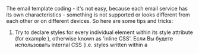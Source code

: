 
The email template coding - it's not easy, because each email service has its own characteristics - something is not supported or looks different from each other or on different devices. So here are some tips and tricks:

1. Try to declare styles for every individual element within its style attribute (for example <element style=”style:value;”></element>), otherwise known as 'inline CSS'. Если Вы будете использовать internal CSS (i.e. styles written within a <style> element) в шаблонах писем, то разных почтовых сервисов и с разных устройств Ваш шаблон может отобразиться по-разному, или где-то CSS стили не будут учитываться вообще.

![Correct template](docs/media/template-correct-buttons.png)
<p align=center>The correct template with internal CSS</p>

![Template in Gmail](docs/media/template-gmail-buttons.png)
<p align=center>The display template in Gmail service with internal CSS</p>

![Template in Outlook](docs/media/template-outlook-buttons.png)
<p align=center>The display template in Outlook service with internal CSS</p>

2. Styles in Outlook service don't work within <a> tag. Use <span> or <div>.

3. Если необходимо добавить небольшие картинки, иконки в шаблон письма, то лучше всего использовать base64 format, т.к. в этом случае нет необходимости закидывать картинки в какой-либо внешний сервис и отображение картинок не зависит от работы этого сервиса. Но надо учитывать, что, например, сервис Gmail.com не всегда отображает картинки в формате base64.

4. Try to set widths in each cell rather than on the table. The combination of widths on the table, widths on the cells, HTML margins and padding, and CSS margins and padding can be chaotic.

5. If the spacing is critical to you, try nesting tables inside your main table instead. Even when margins and padding are supported by most email clients, results will be inconsistent.

![Template in iPhone - buttons are not correct](docs/media/template-buttons-in-phone-not-correct.png)
<p align=center>The display template in iPhone emulator - IOS 15.0 in Safari browser without using table for buttons</p>

![Template in iPhone - buttons are correct](docs/media/template-buttons-in-phone-not-correct.png)
<p align=center>The display template in iPhone emulator - IOS 15.0 in Safari browser with using table for buttons</p>

